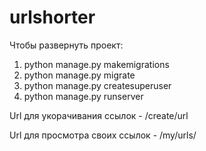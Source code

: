# urlshorter
Чтобы развернуть проект:
  1. python manage.py makemigrations
  2. python manage.py migrate
  3. python manage.py createsuperuser
  4. python manage.py runserver

Url для укорачивания ссылок - /create/url

Url для просмотра своих ссылок - /my/urls/

